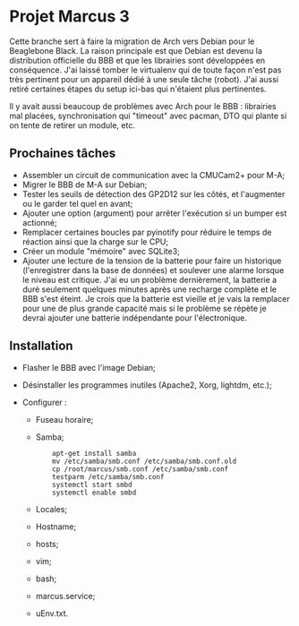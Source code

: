# Projet Marcus 3

Cette branche sert à faire la migration de Arch vers Debian pour le Beaglebone Black. La raison principale est que Debian est devenu la distribution officielle du BBB et que les librairies sont développées en conséquence. J'ai laissé tomber le virtualenv qui de toute façon n'est pas très pertinent pour un appareil dédié à une seule tâche (robot). J'ai aussi retiré certaines étapes du setup ici-bas qui n'étaient plus pertinentes.

Il y avait aussi beaucoup de problèmes avec Arch pour le BBB : librairies mal placées, synchronisation qui "timeout" avec pacman, DTO qui plante si on tente de retirer un module, etc.

## Prochaines tâches

- Assembler un circuit de communication avec la CMUCam2+ pour M-A;
- Migrer le BBB de M-A sur Debian;
- Tester les seuils de détection des GP2D12 sur les côtés, et l'augmenter ou le garder tel quel en avant;
- Ajouter une option (argument) pour arrêter l'exécution si un bumper est actionné;
- Remplacer certaines boucles par pyinotify pour réduire le temps de réaction ainsi que la charge sur le CPU;
- Créer un module "mémoire" avec SQLite3;
- Ajouter une lecture de la tension de la batterie pour faire un historique (l'enregistrer dans la base de données) et soulever une alarme lorsque le niveau est critique. J'ai eu un problème dernièrement, la batterie a duré seulement quelques minutes après une recharge complète et le BBB s'est éteint. Je crois que la batterie est vieille et je vais la remplacer pour une de plus grande capacité mais si le problème se répète je devrai ajouter une batterie indépendante pour l'électronique.

## Installation

- Flasher le BBB avec l'image Debian;
- Désinstaller les programmes inutiles (Apache2, Xorg, lightdm, etc.);
- Configurer :

  - Fuseau horaire;
  - Samba;

            apt-get install samba
            mv /etc/samba/smb.conf /etc/samba/smb.conf.old
            cp /root/marcus/smb.conf /etc/samba/smb.conf
            testparm /etc/samba/smb.conf
            systemctl start smbd
            systemctl enable smbd

  - Locales;
  - Hostname;
  - hosts;
  - vim;
  - bash;
  - marcus.service;
  - uEnv.txt.
